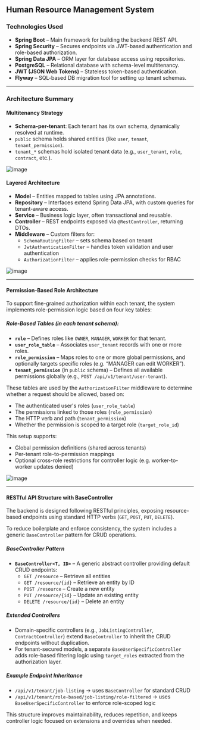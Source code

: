 ## Human Resource Management System 

### Technologies Used

- **Spring Boot** – Main framework for building the backend REST API.
- **Spring Security** – Secures endpoints via JWT-based authentication and role-based authorization.
- **Spring Data JPA** – ORM layer for database access using repositories.
- **PostgreSQL** – Relational database with schema-level multitenancy.
- **JWT (JSON Web Tokens)** – Stateless token-based authentication.
- **Flyway** – SQL-based DB migration tool for setting up tenant schemas.

---

### Architecture Summary

#### Multitenancy Strategy

- **Schema-per-tenant**: Each tenant has its own schema, dynamically resolved at runtime.
- `public` schema holds shared entities (like `user`, `tenant`, `tenant_permission`).
- `tenant_*` schemas hold isolated tenant data (e.g., `user_tenant`, `role`, `contract`, etc.).


![image](https://github.com/user-attachments/assets/45556dc0-90ff-405a-a62a-58749ab167c6)




#### Layered Architecture

- **Model** – Entities mapped to tables using JPA annotations.
- **Repository** – Interfaces extend Spring Data JPA, with custom queries for tenant-aware access.
- **Service** – Business logic layer, often transactional and reusable.
- **Controller** – REST endpoints exposed via `@RestController`, returning DTOs.
- **Middleware** – Custom filters for:
  - `SchemaRoutingFilter` – sets schema based on tenant
  - `JwtAuthenticationFilter` – handles token validation and user authentication
  - `AuthorizationFilter` – applies role-permission checks for RBAC


![image](https://github.com/user-attachments/assets/35a7e588-57fd-4954-af1a-58dc1e30abb4)

---

#### Permission-Based Role Architecture

To support fine-grained authorization within each tenant, the system implements role-permission logic based on four key tables:

##### Role-Based Tables (in each tenant schema):

- **`role`** – Defines roles like `OWNER`, `MANAGER`, `WORKER` for that tenant.
- **`user_role_table`** – Associates `user_tenant` records with one or more roles.
- **`role_permission`** – Maps roles to one or more global permissions, and optionally targets specific roles (e.g. “MANAGER can edit WORKER”).
- **`tenant_permission`** (in `public` schema) – Defines all available permissions globally (e.g., `POST /api/v1/tenant/user-tenant`).

These tables are used by the `AuthorizationFilter` middleware to determine whether a request should be allowed, based on:

- The authenticated user's roles (`user_role_table`)
- The permissions linked to those roles (`role_permission`)
- The HTTP verb and path (`tenant_permission`)
- Whether the permission is scoped to a target role (`target_role_id`)

This setup supports:
- Global permission definitions (shared across tenants)
- Per-tenant role-to-permission mappings
- Optional cross-role restrictions for controller logic (e.g. worker-to-worker updates denied)

![image](https://github.com/user-attachments/assets/3270fa5d-07ea-478e-9e44-3b93146a4234)

---

#### RESTful API Structure with BaseController

The backend is designed following RESTful principles, exposing resource-based endpoints using standard HTTP verbs (`GET`, `POST`, `PUT`, `DELETE`).

To reduce boilerplate and enforce consistency, the system includes a generic `BaseController` pattern for CRUD operations.

##### BaseController Pattern

- **`BaseController<T, ID>`** – A generic abstract controller providing default CRUD endpoints:
  - `GET /resource` – Retrieve all entities
  - `GET /resource/{id}` – Retrieve an entity by ID
  - `POST /resource` – Create a new entity
  - `PUT /resource/{id}` – Update an existing entity
  - `DELETE /resource/{id}` – Delete an entity

##### Extended Controllers

- Domain-specific controllers (e.g., `JobListingController`, `ContractController`) extend `BaseController` to inherit the CRUD endpoints without duplication.
- For tenant-secured models, a separate `BaseUserSpecificController` adds role-based filtering logic using `target_roles` extracted from the authorization layer.

##### Example Endpoint Inheritance

- `/api/v1/tenant/job-listing` → uses `BaseController` for standard CRUD
- `/api/v1/tenant/role-based/job-listing/role-filtered` → uses `BaseUserSpecificController` to enforce role-scoped logic

This structure improves maintainability, reduces repetition, and keeps controller logic focused on extensions and overrides when needed.








 
